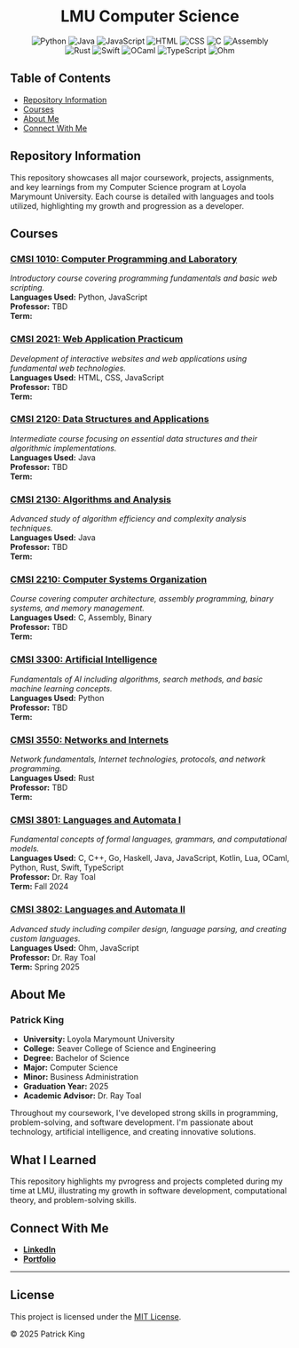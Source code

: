<div align="center">

# LMU Computer Science
![Python](https://img.shields.io/badge/-Python-blue?logo=python&logoColor=white&style=flat)
![Java](https://img.shields.io/badge/-Java-red?logo=java&logoColor=white&style=flat)
![JavaScript](https://img.shields.io/badge/-JavaScript-yellow?logo=javascript&logoColor=black&style=flat)
![HTML](https://img.shields.io/badge/-HTML-orange?logo=html5&logoColor=white&style=flat)
![CSS](https://img.shields.io/badge/-CSS-blue?logo=css3&logoColor=white&style=flat)
![C](https://img.shields.io/badge/-C-lightgrey?logo=c&logoColor=blue&style=flat)
![Assembly](https://img.shields.io/badge/-Assembly-green?logo=assemblyscript&logoColor=white&style=flat)  
![Rust](https://img.shields.io/badge/-Rust-darkgrey?logo=rust&logoColor=white&style=flat)
![Swift](https://img.shields.io/badge/-Swift-orange?logo=swift&logoColor=white&style=flat)
![OCaml](https://img.shields.io/badge/-OCaml-yellowgreen?logo=ocaml&logoColor=white&style=flat)
![TypeScript](https://img.shields.io/badge/-TypeScript-blue?logo=typescript&logoColor=white&style=flat)
![Ohm](https://img.shields.io/badge/-Ohm-lightblue?logoColor=white&style=flat)

</div>

## Table of Contents
- [Repository Information](#repository-information)
- [Courses](#courses)
- [About Me](#about-me)
- [Connect With Me](#connect-with-me)

## Repository Information

This repository showcases all major coursework, projects, assignments, and key learnings from my Computer Science program at Loyola Marymount University. Each course is detailed with languages and tools utilized, highlighting my growth and progression as a developer.

## Courses

### [CMSI 1010: Computer Programming and Laboratory](./CMSI-1010-Computer-Programming-and-Laboratory)
*Introductory course covering programming fundamentals and basic web scripting.*  
**Languages Used:** Python, JavaScript  
**Professor:** TBD  
**Term:**

### [CMSI 2021: Web Application Practicum](./CMSI-2021-Web-App-Practicum)
*Development of interactive websites and web applications using fundamental web technologies.*  
**Languages Used:** HTML, CSS, JavaScript  
**Professor:** TBD  
**Term:**

### [CMSI 2120: Data Structures and Applications](./CMSI-2120-Data-Structures-and-Applications)
*Intermediate course focusing on essential data structures and their algorithmic implementations.*  
**Languages Used:** Java  
**Professor:** TBD  
**Term:**

### [CMSI 2130: Algorithms and Analysis](./CMSI-2130-Algorithms-and-Analysis)
*Advanced study of algorithm efficiency and complexity analysis techniques.*  
**Languages Used:** Java  
**Professor:** TBD  
**Term:**

### [CMSI 2210: Computer Systems Organization](./CMSI-2210-Computer-Systems-Organization)
*Course covering computer architecture, assembly programming, binary systems, and memory management.*  
**Languages Used:** C, Assembly, Binary  
**Professor:** TBD  
**Term:**

### [CMSI 3300: Artificial Intelligence](./CMSI-3300-Artificial-Intelligence)
*Fundamentals of AI including algorithms, search methods, and basic machine learning concepts.*  
**Languages Used:** Python  
**Professor:** TBD  
**Term:**

### [CMSI 3550: Networks and Internets](./CMSI-3550-Networks-and-Internets)
*Network fundamentals, Internet technologies, protocols, and network programming.*  
**Languages Used:** Rust  
**Professor:** TBD  
**Term:**

### [CMSI 3801: Languages and Automata I](./CMSI-3801-Languages-and-Automata-I)
*Fundamental concepts of formal languages, grammars, and computational models.*  
**Languages Used:** C, C++, Go, Haskell, Java, JavaScript, Kotlin, Lua, OCaml, Python, Rust, Swift, TypeScript  
**Professor:** Dr. Ray Toal  
**Term:** Fall 2024

### [CMSI 3802: Languages and Automata II](./CMSI-3802-Languages-and-Automata-II)
*Advanced study including compiler design, language parsing, and creating custom languages.*  
**Languages Used:** Ohm, JavaScript  
**Professor:** Dr. Ray Toal  
**Term:** Spring 2025

## About Me

### Patrick King
- **University:** Loyola Marymount University
- **College:** Seaver College of Science and Engineering
- **Degree:** Bachelor of Science
- **Major:** Computer Science
- **Minor:** Business Administration
- **Graduation Year:** 2025
- **Academic Advisor:** Dr. Ray Toal

Throughout my coursework, I've developed strong skills in programming, problem-solving, and software development. I'm passionate about technology, artificial intelligence, and creating innovative solutions.

## What I Learned

This repository highlights my pvrogress and projects completed during my time at LMU, illustrating my growth in software development, computational theory, and problem-solving skills.

## Connect With Me

- **[LinkedIn](https://www.linkedin.com/in/patrickgking03/)**
- **[Portfolio](https://patrickgking03.github.io/Portfolio/)**

---

## License

This project is licensed under the [MIT License](LICENSE).

© 2025 Patrick King
